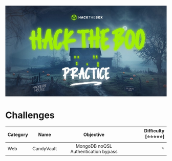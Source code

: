 ![hacktheboo](/images/hacktheboo.jpg)


# Challenges

Category | Name | Objective | Difficulty [⭐⭐⭐⭐⭐]|
|--------|:----:|:---------:|-----------:|
|Web     |CandyVault | MongoDB noQSL Authentication bypass | ⭐




